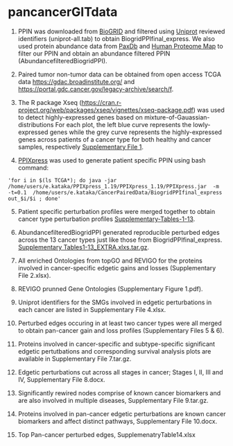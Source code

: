 # pancancerGITdata
1. PPIN was downloaded from [BioGRID](https://thebiogrid.org/download.php) and filtered using [Uniprot](http://www.uniprot.org/) reviewed identifiers (uniprot-all.tab) to obtain BiogridPPIfinal_express. We also used protein abundance data from [PaxDb](http://pax-db.org/species/9606/H.%20sapiens) and [Human Proteome Map](http://www.humanproteomemap.org/) to filter our PPIN and obtain an abundance filtered PPIN (AbundancefilteredBiogridPPI).

2. Paired tumor non-tumor data can be obtained from open access TCGA data <https://gdac.broadinstitute.org/> and <https://portal.gdc.cancer.gov/legacy-archive/search/f>.

3. The R package Xseq (https://cran.r-project.org/web/packages/xseq/vignettes/xseq-package.pdf) was used to detect highly-expressed genes based on mixture-of-Gauassian-distributions For each plot, the left blue curve represents the lowly-expressed genes while the grey curve represents the highly-expressed genes across patients of a cancer type for both healthy and cancer samples, respectively [Supplementary File 1](https://drive.google.com/open?id=1ci6TgK7qMl1fKsulgDsaYWVTGCSK0y-e).

4. [PPIXpress](https://sourceforge.net/projects/ppixpress/) was used to generate patient specific PPIN using bash command: 

```bashscript
'for i in $(ls TCGA*); do java -jar /home/users/e.kataka/PPIXpress_1.19/PPIXpress_1.19/PPIXpress.jar  -m  -t=0.1  /home/users/e.kataka/CancerPairedData/BiogridPPIfinal_express  out_$i/$i ; done'
```
5. Patient specific perturbation profiles were merged together to obtain cancer type perturbation profiles [Supplementary-Tables-1-13](https://drive.google.com/open?id=0Bz3WS2e_jQ6xU09NN19TWTJVSmM).

6. AbundancefilteredBiogridPPI generated reproducible perturbed edges across the 13 cancer types just like those from BiogridPPIfinal_express. [Supplementary Tables1-13_EXTRA.xlxs.tar.gz](https://drive.google.com/open?id=1AvUBF5WHf-ackau_gwTa7O1WEGjPodsP).

7. All enriched Ontologies from topGO and REVIGO for the proteins involved in cancer-specific edgetic gains and losses (Supplementary File 2.xlsx). 

8. REVIGO prunned Gene Ontologies (Supplementary Figure 1.pdf). 

9. Uniprot identifiers for the SMGs involved in edgetic perturbations in each cancer are listed in Supplementary File 4.xlsx.

10. Perturbed edges occuring in at least two cancer types were all merged to obtain pan-cancer gain and loss profiles (Supplementary Files 5 & 6).

11. Proteins involved in cancer-specific and subtype-specific significant edgetic pertutbations and corresponding survival analysis plots are available in Supplementary File 7.tar.gz.

12. Edgetic perturbations cut across all stages in cancer; Stages I, II, III and IV, Supplementary File 8.docx.

13. Significantly rewired nodes comprise of known cancer biomarkers and are also involved in multiple diseases, Supplementary File 9.tar.gz.

14. Proteins involved in pan-cancer edgetic perturbations are known cancer biomarkers and affect distinct pathways, Supplementary File 10.docx. 

15. Top Pan-cancer perturbed edges, SupplemenatryTable14.xlsx
